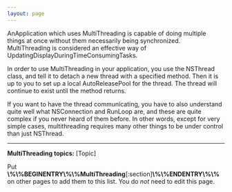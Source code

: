 ```yaml
---
layout: page
---
```




AnApplication which uses MultiThreading is capable of doing multiple things at once without them necessarily being synchronized. MultiThreading is considered an effective way of UpdatingDisplayDuringTimeConsumingTasks.

In order to use MultiThreading in your application, you use the NSThread class, and tell it to detach a new thread with a specified method. Then it is up to you to set up a local AutoReleasePool for the thread. The thread will continue to exist until the method returns.

If you want to have the thread communicating, you have to also understand quite well what NSConnection and RunLoop are, and these are quite complex if you never heard of them before. In other words, except for very simple cases, multithreading requires many other things to be under control than just NSThread.

----
**MultiThreading topics:**
[Topic]

Put **\\%\\%BEGINENTRY\\%\\%MultiThreading**[:section]**\\%\\%ENDENTRY\\%\\%** on other pages to add them to this list. You do *not* need to edit this page.
